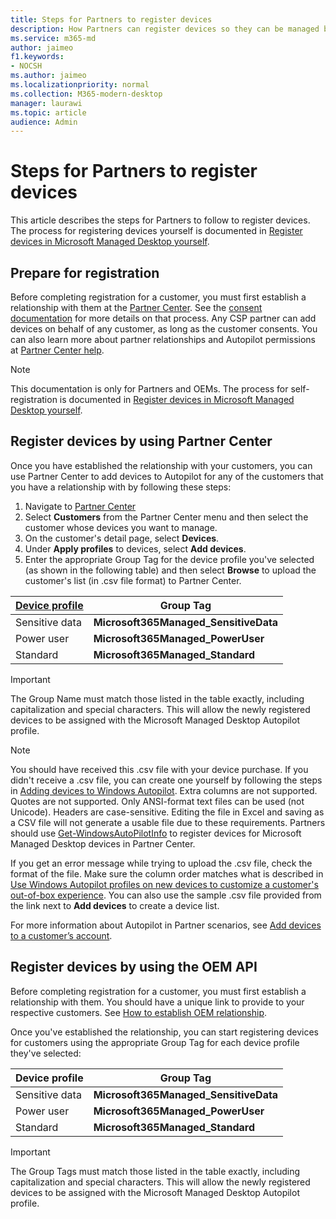 ```yaml
---
title: Steps for Partners to register devices
description: How Partners can register devices so they can be managed by Microsoft Managed Desktop
ms.service: m365-md
author: jaimeo
f1.keywords:
- NOCSH
ms.author: jaimeo
ms.localizationpriority: normal
ms.collection: M365-modern-desktop
manager: laurawi
ms.topic: article
audience: Admin
---
```


# Steps for Partners to register devices


This article describes the steps for Partners to follow to register devices. The process for registering devices yourself is documented in [Register devices in Microsoft Managed Desktop yourself](register-devices-self.md).



## Prepare for registration 
Before completing registration for a customer, you must first establish a relationship with them at the [Partner Center](https://partner.microsoft.com/dashboard). See the [consent documentation](/windows/deployment/windows-autopilot/registration-auth#csp-authorization) for more details on that process. Any CSP partner can add devices on behalf of any customer, as long as the customer consents. You can also learn more about partner relationships and Autopilot permissions at [Partner Center help](/partner-center/customers_revoke_admin_privileges#windows-autopilot).


> [!NOTE]
> This documentation is only for Partners and OEMs. The process for self-registration is documented in [Register devices in Microsoft Managed Desktop yourself](register-devices-self.md).


## Register devices by using Partner Center

Once you have established the relationship with your customers, you can use Partner Center to add devices to Autopilot for any of the customers that you have a relationship with by following these steps:

1. Navigate to [Partner Center](https://partner.microsoft.com/dashboard)
2. Select **Customers** from the Partner Center menu and then select the customer whose devices you want to manage.
3. On the customer's detail page, select **Devices**.
4. Under **Apply profiles** to devices, select **Add devices**.
5. Enter the appropriate Group Tag for the device profile you've selected (as shown in the following table) and then select **Browse** to upload the customer's list (in .csv file format) to Partner Center.

|[Device profile](../service-description/profiles.md)  |Group Tag  |
|---------|---------|
|Sensitive data     |**Microsoft365Managed\_SensitiveData**    |
|Power user     | **Microsoft365Managed\_PowerUser**          |
|Standard     | **Microsoft365Managed\_Standard**        |

> [!IMPORTANT]
> The Group Name must match those listed in the table exactly, including capitalization and special characters. This will allow the newly registered devices to be assigned with the Microsoft Managed Desktop Autopilot profile.

>[!NOTE]
> You should have received this .csv file with your device purchase. If you didn't receive a .csv file, you can create one yourself by following the steps in [Adding devices to Windows Autopilot](/windows/deployment/windows-autopilot/add-devices#collecting-the-hardware-id-from-existing-devices-using-powershell). Extra columns are not supported. Quotes are not supported. Only ANSI-format text files can be used (not Unicode). Headers are case-sensitive. Editing the file in Excel and saving as a CSV file will not generate a usable file due to these requirements. Partners should use [Get-WindowsAutoPilotInfo](https://www.powershellgallery.com/packages/Get-WindowsAutoPilotInfo) to register devices for Microsoft Managed Desktop devices in Partner Center.

If you get an error message while trying to upload the .csv file, check the format of the file. Make sure the column order matches what is described in [Use Windows Autopilot profiles on new devices to customize a customer's out-of-box experience](/partner-center/autopilot#add-devices-to-a-customers-account). You can also use the sample .csv file provided from the link next to **Add devices** to create a device list. 

For more information about Autopilot in Partner scenarios, see [Add devices to a customer’s account](/partner-center/autopilot#add-devices-to-a-customers-account).


## Register devices by using the OEM API

Before completing registration for a customer, you must first establish a relationship with them. You should have a unique link to provide to your respective customers. See [How to establish OEM relationship](/windows/deployment/windows-autopilot/registration-auth#oem-authorization).

Once you've established the relationship, you can start registering devices for customers using the appropriate Group Tag for each device profile they've selected:


|Device profile  |Group Tag  |
|---------|---------|
|Sensitive data     | **Microsoft365Managed\_SensitiveData**     |
|Power user     | **Microsoft365Managed\_PowerUser**          |
|Standard     | **Microsoft365Managed\_Standard**      |

> [!IMPORTANT]
> The Group Tags must match those listed in the table exactly, including capitalization and special characters. This will allow the newly registered devices to be assigned with the Microsoft Managed Desktop Autopilot profile.
